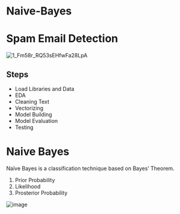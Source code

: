 # Naive-Bayes

# Spam Email Detection

![1_Fm58r_RQ53sEHfwFa28LpA](https://user-images.githubusercontent.com/34093998/87832920-892d6e80-c8a0-11ea-804f-8c71c9f31ca9.png)


## Steps
* Load Libraries and Data
* EDA
* Cleaning Text
* Vectorizing
* Model Building
* Model Evaluation
* Testing

# Naive Bayes

Naïve Bayes is a classification technique based on Bayes’ Theorem.

1. Prior Probability
2. Likelihood
3. Prosterior Probability

![image](https://user-images.githubusercontent.com/34093998/87832918-8763ab00-c8a0-11ea-8312-7dd314558b83.png)
